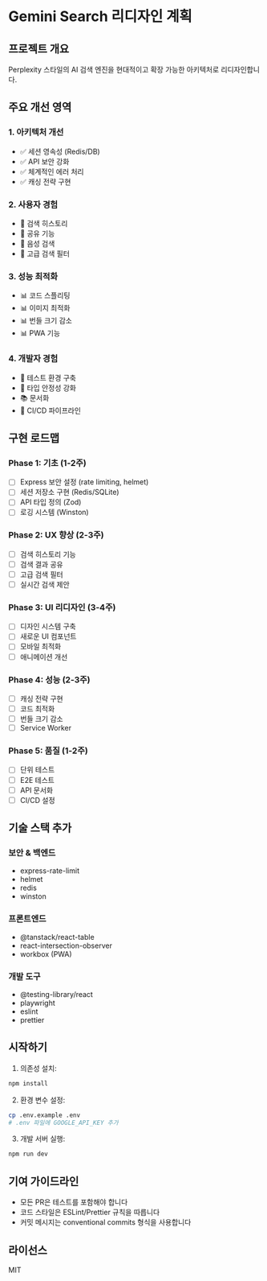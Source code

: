 # Gemini Search 리디자인 계획

## 프로젝트 개요
Perplexity 스타일의 AI 검색 엔진을 현대적이고 확장 가능한 아키텍처로 리디자인합니다.

## 주요 개선 영역

### 1. 아키텍처 개선
- ✅ 세션 영속성 (Redis/DB)
- ✅ API 보안 강화
- ✅ 체계적인 에러 처리
- ✅ 캐싱 전략 구현

### 2. 사용자 경험
- 🔄 검색 히스토리
- 🔄 공유 기능
- 🔄 음성 검색
- 🔄 고급 검색 필터

### 3. 성능 최적화
- 📊 코드 스플리팅
- 📊 이미지 최적화
- 📊 번들 크기 감소
- 📊 PWA 기능

### 4. 개발자 경험
- 🧪 테스트 환경 구축
- 📝 타입 안정성 강화
- 📚 문서화
- 🚀 CI/CD 파이프라인

## 구현 로드맵

### Phase 1: 기초 (1-2주)
- [ ] Express 보안 설정 (rate limiting, helmet)
- [ ] 세션 저장소 구현 (Redis/SQLite)
- [ ] API 타입 정의 (Zod)
- [ ] 로깅 시스템 (Winston)

### Phase 2: UX 향상 (2-3주)
- [ ] 검색 히스토리 기능
- [ ] 검색 결과 공유
- [ ] 고급 검색 필터
- [ ] 실시간 검색 제안

### Phase 3: UI 리디자인 (3-4주)
- [ ] 디자인 시스템 구축
- [ ] 새로운 UI 컴포넌트
- [ ] 모바일 최적화
- [ ] 애니메이션 개선

### Phase 4: 성능 (2-3주)
- [ ] 캐싱 전략 구현
- [ ] 코드 최적화
- [ ] 번들 크기 감소
- [ ] Service Worker

### Phase 5: 품질 (1-2주)
- [ ] 단위 테스트
- [ ] E2E 테스트
- [ ] API 문서화
- [ ] CI/CD 설정

## 기술 스택 추가

### 보안 & 백엔드
- express-rate-limit
- helmet
- redis
- winston

### 프론트엔드
- @tanstack/react-table
- react-intersection-observer
- workbox (PWA)

### 개발 도구
- @testing-library/react
- playwright
- eslint
- prettier

## 시작하기

1. 의존성 설치:
```bash
npm install
```

2. 환경 변수 설정:
```bash
cp .env.example .env
# .env 파일에 GOOGLE_API_KEY 추가
```

3. 개발 서버 실행:
```bash
npm run dev
```

## 기여 가이드라인
- 모든 PR은 테스트를 포함해야 합니다
- 코드 스타일은 ESLint/Prettier 규칙을 따릅니다
- 커밋 메시지는 conventional commits 형식을 사용합니다

## 라이선스
MIT